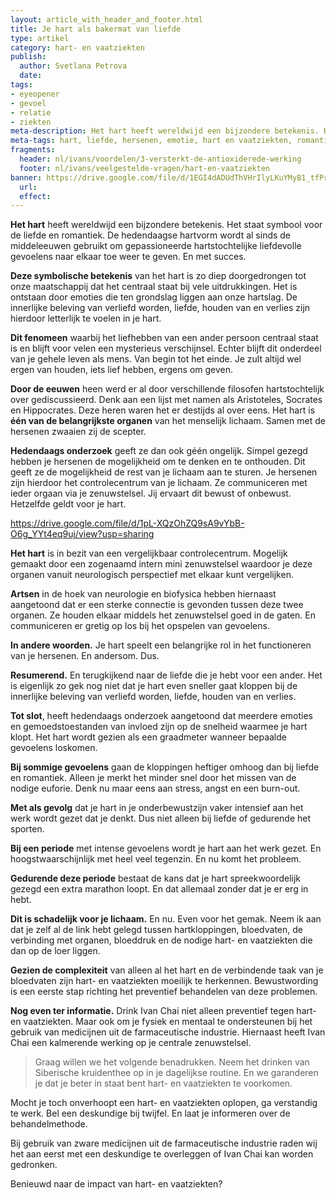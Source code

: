 ```yaml
---
layout: article_with_header_and_footer.html
title: Je hart als bakermat van liefde
type: artikel
category: hart- en vaatziekten
publish:
  author: Svetlana Petrova
  date:
tags:
- eyeopener
- gevoel
- relatie
- ziekten
meta-description: Het hart heeft wereldwijd een bijzondere betekenis. Het staat symbool voor de liefde en romantiek. Beniewd wat voor een invloed liefde heeft op je hart?
meta-tags: hart, liefde, hersenen, emotie, hart en vaatziekten, romantiek, gevoelens, vaatziekten
fragments:
  header: nl/ivans/voordelen/3-versterkt-de-antioxiderede-werking
  footer: nl/ivans/veelgestelde-vragen/hart-en-vaatziekten
banner: https://drive.google.com/file/d/1EGI4dADUdThVHrIlyLKuYMyB1_tfPrUV/view?usp=sharing
  url: 
  effect:
---
```

**Het hart** heeft wereldwijd een bijzondere betekenis. Het staat symbool voor de liefde en romantiek. De hedendaagse hartvorm wordt al sinds de middeleeuwen gebruikt om gepassioneerde hartstochtelijke liefdevolle gevoelens naar elkaar toe weer te geven. En met succes.

**Deze symbolische betekenis** van het hart is zo diep doorgedrongen tot onze maatschappij dat het centraal staat bij vele uitdrukkingen. Het is ontstaan door emoties die ten grondslag liggen aan onze hartslag. De innerlijke beleving van verliefd worden, liefde, houden van en verlies zijn hierdoor letterlijk te voelen in je hart. 

**Dit fenomeen** waarbij het liefhebben van een ander persoon centraal staat is en blijft voor velen een mysterieus verschijnsel. Echter blijft dit onderdeel van je gehele leven als mens. Van begin tot het einde. Je zult altijd wel ergen van houden, iets lief hebben, ergens om geven.

**Door de eeuwen** heen werd er al door verschillende filosofen hartstochtelijk over gediscussieerd. Denk aan een lijst met namen als Aristoteles, Socrates en Hippocrates. Deze heren waren het er destijds al over eens. Het hart is **één van de belangrijkste organen** van het menselijk lichaam. Samen met de hersenen zwaaien zij de scepter. 

**Hedendaags onderzoek** geeft ze dan ook géén ongelijk. Simpel gezegd hebben je hersenen de mogelijkheid om te denken en te onthouden. Dit geeft ze de mogelijkheid de rest van je lichaam aan te sturen. Je hersenen zijn hierdoor het controlecentrum van je lichaam. Ze communiceren met ieder orgaan via je zenuwstelsel. Jij ervaart dit bewust of onbewust. Hetzelfde geldt voor je hart.

https://drive.google.com/file/d/1pL-XQzOhZQ9sA9vYbB-O6g_YYt4eq9uj/view?usp=sharing

**Het hart** is in bezit van een vergelijkbaar controlecentrum. Mogelijk gemaakt door een zogenaamd intern mini zenuwstelsel waardoor je deze organen vanuit neurologisch perspectief met elkaar kunt vergelijken. 

**Artsen** in de hoek van neurologie en biofysica hebben hiernaast aangetoond dat er een sterke connectie is gevonden tussen deze twee organen. Ze houden elkaar middels het zenuwstelsel goed in de gaten. En communiceren er gretig op los bij het opspelen van gevoelens. 

**In andere woorden.** Je hart speelt een belangrijke rol in het functioneren van je hersenen. En andersom. Dus. 

**Resumerend.** En terugkijkend naar de liefde die je hebt voor een ander. Het is eigenlijk zo gek nog niet dat je hart even sneller gaat kloppen bij de innerlijke beleving van verliefd worden, liefde, houden van en verlies.

**Tot slot**, heeft hedendaags onderzoek aangetoond dat meerdere emoties en gemoedstoestanden van invloed zijn op de snelheid waarmee je hart klopt. Het hart wordt gezien als een graadmeter wanneer bepaalde gevoelens loskomen. 

**Bij sommige gevoelens** gaan de kloppingen heftiger omhoog dan bij liefde en romantiek. Alleen je merkt het minder snel door het missen van de nodige euforie. Denk nu maar eens aan stress, angst en een burn-out.

**Met als gevolg** dat je hart in je onderbewustzijn vaker intensief aan het werk wordt gezet dat je denkt. Dus niet alleen bij liefde of gedurende het sporten.

**Bij een periode** met intense gevoelens wordt je hart aan het werk gezet. En hoogstwaarschijnlijk met heel veel tegenzin. En nu komt het probleem. 

**Gedurende deze periode** bestaat de kans dat je hart spreekwoordelijk gezegd een extra marathon loopt. En dat allemaal zonder dat je er erg in hebt.

**Dit is schadelijk voor je lichaam.** En nu. Even voor het gemak. Neem ik aan dat je zelf al de link hebt gelegd tussen hartkloppingen, bloedvaten, de verbinding met organen, bloeddruk en de nodige hart- en vaatziekten die dan op de loer liggen. 
 
**Gezien de complexiteit** van alleen al het hart en de verbindende taak van je bloedvaten zijn hart- en vaatziekten moeilijk te herkennen. Bewustwording is een eerste stap richting het preventief behandelen van deze problemen.

**Nog even ter informatie.** Drink Ivan Chai niet alleen preventief tegen hart- en vaatziekten. Maar ook om je fysiek en mentaal te ondersteunen bij het gebruik van medicijnen uit de farmaceutische industrie. Hiernaast heeft Ivan Chai een kalmerende werking op je centrale zenuwstelsel. 

> Graag willen we het volgende benadrukken. Neem het drinken van Siberische kruidenthee op in je dagelijkse routine. En we garanderen je dat je beter in staat bent hart- en vaatziekten te voorkomen.

Mocht je toch onverhoopt een hart- en vaatziekten oplopen, ga verstandig te werk. Bel een deskundige bij twijfel. En laat je informeren over de behandelmethode.

Bij gebruik van zware medicijnen uit de farmaceutische industrie raden wij het aan eerst met een deskundige te overleggen of Ivan Chai kan worden gedronken.

Benieuwd naar de impact van hart- en vaatziekten?
